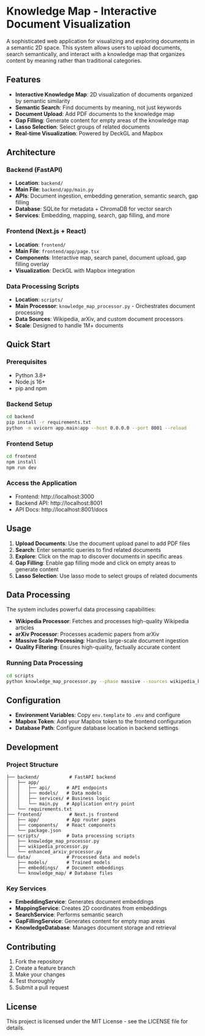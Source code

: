 # Knowledge Map - Interactive Document Visualization

A sophisticated web application for visualizing and exploring documents in a semantic 2D space. This system allows users to upload documents, search semantically, and interact with a knowledge map that organizes content by meaning rather than traditional categories.

## Features

- **Interactive Knowledge Map**: 2D visualization of documents organized by semantic similarity
- **Semantic Search**: Find documents by meaning, not just keywords
- **Document Upload**: Add PDF documents to the knowledge map
- **Gap Filling**: Generate content for empty areas of the knowledge map
- **Lasso Selection**: Select groups of related documents
- **Real-time Visualization**: Powered by DeckGL and Mapbox

## Architecture

### Backend (FastAPI)
- **Location**: `backend/`
- **Main File**: `backend/app/main.py`
- **APIs**: Document ingestion, embedding generation, semantic search, gap filling
- **Database**: SQLite for metadata + ChromaDB for vector search
- **Services**: Embedding, mapping, search, gap filling, and more

### Frontend (Next.js + React)
- **Location**: `frontend/`
- **Main File**: `frontend/app/page.tsx`
- **Components**: Interactive map, search panel, document upload, gap filling overlay
- **Visualization**: DeckGL with Mapbox integration

### Data Processing Scripts
- **Location**: `scripts/`
- **Main Processor**: `knowledge_map_processor.py` - Orchestrates document processing
- **Data Sources**: Wikipedia, arXiv, and custom document processors
- **Scale**: Designed to handle 1M+ documents

## Quick Start

### Prerequisites
- Python 3.8+
- Node.js 16+
- pip and npm

### Backend Setup
```bash
cd backend
pip install -r requirements.txt
python -m uvicorn app.main:app --host 0.0.0.0 --port 8001 --reload
```

### Frontend Setup
```bash
cd frontend
npm install
npm run dev
```

### Access the Application
- Frontend: http://localhost:3000
- Backend API: http://localhost:8001
- API Docs: http://localhost:8001/docs

## Usage

1. **Upload Documents**: Use the document upload panel to add PDF files
2. **Search**: Enter semantic queries to find related documents
3. **Explore**: Click on the map to discover documents in specific areas
4. **Gap Filling**: Enable gap filling mode and click on empty areas to generate content
5. **Lasso Selection**: Use lasso mode to select groups of related documents

## Data Processing

The system includes powerful data processing capabilities:

- **Wikipedia Processor**: Fetches and processes high-quality Wikipedia articles
- **arXiv Processor**: Processes academic papers from arXiv
- **Massive Scale Processing**: Handles large-scale document ingestion
- **Quality Filtering**: Ensures high-quality, factually accurate content

### Running Data Processing
```bash
cd scripts
python knowledge_map_processor.py --phase massive --sources wikipedia_breadth arxiv
```

## Configuration

- **Environment Variables**: Copy `env.template` to `.env` and configure
- **Mapbox Token**: Add your Mapbox token to the frontend configuration
- **Database Path**: Configure database location in backend settings

## Development

### Project Structure
```
├── backend/           # FastAPI backend
│   ├── app/
│   │   ├── api/      # API endpoints
│   │   ├── models/   # Data models
│   │   ├── services/ # Business logic
│   │   └── main.py   # Application entry point
│   └── requirements.txt
├── frontend/          # Next.js frontend
│   ├── app/          # App router pages
│   ├── components/   # React components
│   └── package.json
├── scripts/          # Data processing scripts
│   ├── knowledge_map_processor.py
│   ├── wikipedia_processor.py
│   └── enhanced_arxiv_processor.py
└── data/             # Processed data and models
    ├── models/       # Trained models
    ├── embeddings/   # Document embeddings
    └── knowledge_map/ # Database files
```

### Key Services
- **EmbeddingService**: Generates document embeddings
- **MappingService**: Creates 2D coordinates from embeddings
- **SearchService**: Performs semantic search
- **GapFillingService**: Generates content for empty map areas
- **KnowledgeDatabase**: Manages document storage and retrieval

## Contributing

1. Fork the repository
2. Create a feature branch
3. Make your changes
4. Test thoroughly
5. Submit a pull request

## License

This project is licensed under the MIT License - see the LICENSE file for details.